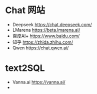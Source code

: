 
# Chat 网站
- Deepseek https://chat.deepseek.com/
- LMarena https://beta.lmarena.ai/
- 百度AI+  https://www.baidu.com/
- 知乎 https://zhida.zhihu.com/
- Qwen https://chat.qwen.ai/

# text2SQL
- Vanna.ai https://vanna.ai/
- 